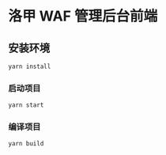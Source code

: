 # 洛甲 WAF 管理后台前端

## 安装环境

```bash
yarn install
```

### 启动项目

```bash
yarn start
```

### 编译项目

```bash
yarn build
```
